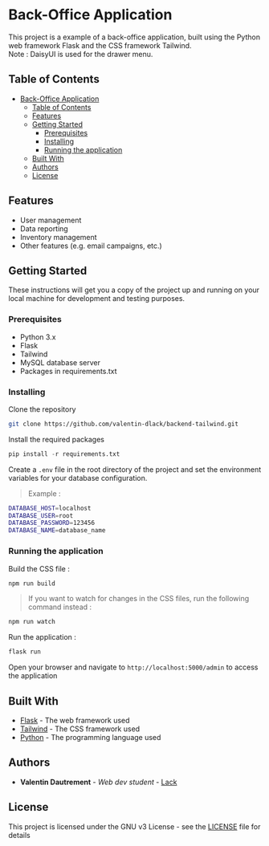 # Back-Office Application

This project is a example of a back-office application, built using the Python web framework Flask and the CSS framework Tailwind.  
Note : DaisyUI is used for the drawer menu.

## Table of Contents

- [Back-Office Application](#back-office-application)
  - [Table of Contents](#table-of-contents)
  - [Features](#features)
  - [Getting Started](#getting-started)
    - [Prerequisites](#prerequisites)
    - [Installing](#installing)
    - [Running the application](#running-the-application)
  - [Built With](#built-with)
  - [Authors](#authors)
  - [License](#license)

## Features

- User management
- Data reporting
- Inventory management
- Other features (e.g. email campaigns, etc.)

## Getting Started

These instructions will get you a copy of the project up and running on your local machine for development and testing purposes.

### Prerequisites

- Python 3.x
- Flask
- Tailwind
- MySQL database server
- Packages in requirements.txt

### Installing

Clone the repository

```bash
git clone https://github.com/valentin-dlack/backend-tailwind.git
```

Install the required packages

```py
pip install -r requirements.txt
```

Create a `.env` file in the root directory of the project and set the environment variables for your database configuration.

> Example :

```bash
DATABASE_HOST=localhost
DATABASE_USER=root
DATABASE_PASSWORD=123456
DATABASE_NAME=database_name
```

### Running the application

Build the CSS file :

```bash
npm run build
```

> If you want to watch for changes in the CSS files, run the following command instead :

```bash
npm run watch
```

Run the application :

```bash
flask run
```

Open your browser and navigate to `http://localhost:5000/admin` to access the application

## Built With

- [Flask](https://flask.palletsprojects.com/) - The web framework used
- [Tailwind](https://tailwindcss.com/) - The CSS framework used
- [Python](https://www.python.org/) - The programming language used

## Authors

- **Valentin Dautrement** - *Web dev student* - [Lack](https://github.com/valentin-dlack)

## License

This project is licensed under the GNU v3 License - see the [LICENSE](LICENSE) file for details
